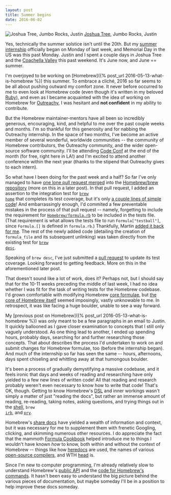 ```yaml
---
layout: post
title: Summer begins
date: 2016-06-02
---
```


![Joshua Tree, Jumbo Rocks, Justin]({{site.github.url}}/images/2016-06/joshua-jumbo-justin.jpg)
<span class="caption"><a href="https://en.wikipedia.org/wiki/Joshua_Tree_National_Park">Joshua Tree</a>, Jumbo Rocks, Justin</span>

Yes, technically the summer solstice isn't until the 20th. But my [summer internship](https://wiki.gnome.org/Outreachy/2016/MayAugust) officially began on Monday of last week, and Memorial Day in the US was this past Monday. Justin and I spent a couple days in Joshua Tree and the [Coachella Valley](https://en.wikipedia.org/wiki/Coachella_Valley) this past weekend. It's June now, and June == summer.

I'm overjoyed to be working on [Homebrew]({% post_url 2016-05-13-what-is-homebrew %}) this summer. To embrace a cliché, 2016 so far seems to be all about pushing outward my comfort zone. It never before occurred to me to even look at Homebrew code (even though it's written in my beloved <a class="red" href="https://www.ruby-lang.org">Ruby</a>), and even as I became acquainted with the idea of working on Homebrew for [Outreachy](https://www.gnome.org/outreachy/), I was hesitant and **not confident** in my ability to contribute.

But the Homebrew maintainer-mentors have all been so incredibly generous, encouraging, kind, and helpful to me over the past couple weeks and months. I'm so thankful for this generosity and for nabbing the Outreachy internship. In the space of two months, I've become an active member of several wonderful, worldwide communities -- the community of Homebrew contributors, the Outreachy community, and the wider open-source software community. I'll be attending [Code Conf](http://codeconf.com/) at the end of the month (for free, right here in LA!) and I'm excited to attend another conference within the next year (thanks to the stipend that Outreachy gives to each intern).

So what have I been doing for the past week and a half? So far I've only managed to have [one lone pull request merged](https://github.com/Homebrew/brew/pull/305) into the [Homebrew/brew repository](https://github.com/Homebrew/brew) (more on this in a later post). In that pull request, I added an assertion to the integration test for <code><a href="https://github.com/Homebrew/brew/blob/master/Library/Homebrew/cmd/home.rb">brew home</a></code> that completes its test coverage, but it's only [a couple lines of simple code](https://github.com/Homebrew/brew/pull/305/files)! And embarrassingly enough, I'd commited a few preventable mistakes in the process of that pull request -- namely, forgetting to include the requirement for <a href="https://github.com/Homebrew/brew/blob/master/Library/Homebrew/formula.rb"><code>Homebrew/formula.rb</code></a> to be included in the tests file. (That requirement is what allows the tests file to run `Formula["testball"]`, since `Formula.[]` is defined in `formula.rb`.) Thankfully, Martin [added it back for me](https://github.com/Homebrew/brew/commit/d2cdbcbb). The rest of the newly added code (detailing the creation of `formula_file` and its subsequent unlinking) was taken directly from the existing test for <code><a href="https://github.com/Homebrew/brew/blob/master/Library/Homebrew/cmd/desc.rb">brew desc</a></code>.

Speaking of `brew desc`, I've just submitted a [pull request](https://github.com/Homebrew/brew/pull/314) to update its test coverage. Looking forward to getting feedback. More on this in the aforementioned later post.

That doesn't sound like a lot of work, does it? Perhaps not, but I should say that for the 10-11 weeks preceding the middle of last week, I had no idea whether I was fit for the task of writing tests for the Homebrew codebase. I'd grown comfortable with modifying Homebrew [core formulae](https://github.com/Homebrew/homebrew-core), but [the core of Homebrew itself](https://github.com/Homebrew/brew) seemed imposingly, vastly unknowable to me. In retrospect, it was like facing a huge boulder, unable to see a way forward.

My [previous post on Homebrew]({% post_url 2016-05-13-what-is-homebrew %}) was only meant to be a few paragraphs in an email to Justin. It quickly ballooned as I gave closer examination to concepts that I still only vaguely understood. As one thing lead to another, I ended up spending hours, probably days, searching for and further researching those concepts. That about describes the process I'd undertaken to work on and submit changes for Homebrew formulae, too (before the internship began). And much of the internship so far has seen the same -- hours, afternoons, days spent chiseling and whittling away at that humongous boulder.

It's been a process of gradually demystifying a massive codebase, and it feels ironic that days and weeks of reading and researching have only yielded to a few new lines of written code! All that reading and research probably weren't even necessary to know how to write that code! That's OK, though. Getting to know Homebrew's [DSL](https://en.wikipedia.org/wiki/Domain-specific_language#Overview) and inner workings wasn't simply a matter of just "reading the docs", but rather an immense amount of reading, re-reading, taking notes, asking questions, and trying things out in the [shell](https://en.wikipedia.org/wiki/Shell_(computing)), <code>brew <a href="https://en.wikipedia.org/wiki/Interactive_Ruby_Shell">irb</a></code>, and <a href="http://pryrepl.org/"><code>pry</code></a>.

Homebrew's [share docs](https://github.com/Homebrew/brew/tree/master/share/doc/homebrew) have yielded a wealth of information and context, but it was necessary for me to supplement them with frenetic Googling, clicking, and skimming numerous other resources. I do appreciate the fact that the mammoth [Formula Cookbook](https://github.com/Homebrew/brew/blob/master/share/doc/homebrew/Formula-Cookbook.md) helped introduce me to things I wouldn't have known *how* to know, both within and without the context of Homebrew -- things like how [heredocs](https://en.wikipedia.org/wiki/Here_document) are used, the names of various [open-source compilers](https://en.wikipedia.org/wiki/List_of_compilers#Open_source_compilers), and WTH [head](https://github.com/Homebrew/homebrew-head-only) is.

Since I'm new to computer programming, I'm already relatively slow to understand Homebrew's [public API](http://www.rubydoc.info/github/Homebrew/brew/master/) and the [code for Homebrew's commands](https://github.com/Homebrew/brew/tree/master/Library/Homebrew/cmd). It hasn't been easy to understand the big picture behind the various pieces of documentation, but maybe someday I'll be in a position to help improve these docs someday.

